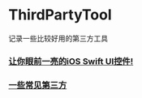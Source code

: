 # ThirdPartyTool


记录一些比较好用的第三方工具



### [让你眼前一亮的iOS Swift UI控件!](https://github.com/SunshineBrother/ThirdPartyTool/blob/master/让你眼前一亮的iOS%20Swift%20UI控件!.md)

### [一些常见第三方](https://github.com/SunshineBrother/ThirdPartyTool/blob/master/第三方.md)






